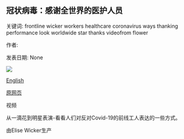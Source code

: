## 冠状病毒：感谢全世界的医护人员

关键词: frontline wicker workers healthcare coronavirus ways thanking performance look worldwide star thanks videofrom flower

作者: 

发表日期: None

![](https://ichef.bbci.co.uk/news/1024/branded_news/0A18/production/_112148520_p08c7rkd.jpg)

[English](Coronavirus%3A%20Thanking%20healthcare%20workers%20worldwide.md)

[原网页](https://www.bbc.com/news/world-52536070)

视频

从一滴花到明星表演-看看人们对反对Covid-19的前线工人表达的一些方式。

由Elise Wicker生产